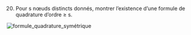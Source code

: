 20. Pour s nœuds distincts donnés, montrer l’existence d’une formule de quadrature d’ordre ≥ s.

![formule_quadrature_symétrique](../images/formule_quadrature_symétrique.png)
